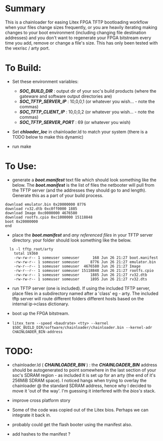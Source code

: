 # Summary

This is a chainloader for easing Litex FPGA TFTP bootloading workflow when your files change sizes frequently, or you are heavily iterating making changes to your boot environment (including changing file destination addresses) and you don't want to regenerate your FPGA bitstream every time you add, remove or change a file's size. This has only been tested with the vexrisc / arty port.


# To Build:
* Set these environment variables:
    * ***SOC_BUILD_DIR*** : output dir of your soc's build products (where the gateware and software output directories are)
    * ***SOC_TFTP_SERVER_IP*** : 10,0,0,1 (or whatever you wish... - note the commas)
    * ***SOC_TFTP_CLIENT_IP*** : 10,0,0,2 (or whatever you wish... - note the commas)
    * ***SOC_TFTP_SERVER_PORT*** : 69 (or whatever you wish)


* Set ***chloader_loc*** in chainloader.ld to match your system (there is a TODO below to make this dynamic)

* run make


# To Use:
  *  generate a ***boot.manifest*** text file which should look something like the below. The ***boot.manifest*** is the list of files the netbooter will pull from the TFTP server (and the addresses they should go to and length). Generate this as a part of your build process.
```
download emulator.bin 0x20000000 8776
download rv32.dtb 0xc0ff0000 1885
download Image 0xc0000000 4676580
download rootfs.cpio 0xc1000000 15118848
boot 0x20000000
end
```

  * place the ***boot.manifest*** and *any referenced files* in your TFTP server directory. your folder should look something like the below.
```
  ls -l tftp_root/arty
    total 19360
    -rw-rw-r-- 1 someuser someuser      168 Jun 26 21:27 boot.manifest
    -rw-rw-r-- 1 someuser someuser     8776 Jun 26 21:27 emulator.bin
    -rw-r--r-- 1 someuser someuser  4676580 Jun 26 21:27 Image
    -rw-r--r-- 1 someuser someuser 15118848 Jun 26 21:27 rootfs.cpio
    -rw-rw-r-- 1 someuser someuser     1885 Jun 26 21:27 rv32.dtb
    -rw-rw-r-- 1 someuser someuser     1895 Jun 26 21:27 rv32.dts
```


  * run TFTP server (one is included). If using the included TFTP server, place files in a subdirectory named after a 'class' eg - arty. The included tftp server will route different folders different hosts based on the internal ip->class dictionary.

  * boot up the FPGA bitstream.

  * ```litex_term --speed <baudrate> <tty> --kernel $SOC_BUILD_DIR/software/chainloader/chainloader.bin --kernel-adr CHAINLOADER_BIN-address```

# TODO:
  * chainloader.ld ( ***CHAINLOADER_BIN*** ) : the ***CHAINLOADER_BIN*** address should be autogenerated to point somewhere in the last section of your soc's SDRAM region - as included it is set up for an arty (the end of it's 256MiB SDRAM space). I noticed hangs when trying to overlay the chainloader @ the standard SDRAM address, hence why I decided to move it 'out of the way'. I'm guessing it interfered with the *bios's* stack.

  * improve cross platform story

  * Some of the code was copied out of the Litex bios. Perhaps we can integrate it back in.

  * probably could get the flash booter using the manifest also.

  * add hashes to the manifest ?
